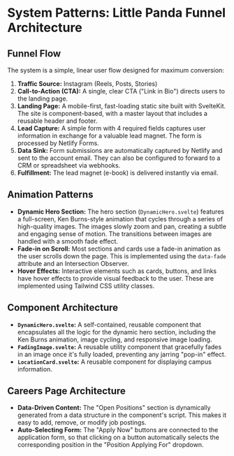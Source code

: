# System Patterns: Little Panda Funnel Architecture

## Funnel Flow
The system is a simple, linear user flow designed for maximum conversion:

1.  **Traffic Source:** Instagram (Reels, Posts, Stories)
2.  **Call-to-Action (CTA):** A single, clear CTA ("Link in Bio") directs users to the landing page.
3.  **Landing Page:** A mobile-first, fast-loading static site built with SvelteKit. The site is component-based, with a master layout that includes a reusable header and footer.
4.  **Lead Capture:** A simple form with 4 required fields captures user information in exchange for a valuable lead magnet. The form is processed by Netlify Forms.
5.  **Data Sink:** Form submissions are automatically captured by Netlify and sent to the account email. They can also be configured to forward to a CRM or spreadsheet via webhooks.
6.  **Fulfillment:** The lead magnet (e-book) is delivered instantly via email.

## Animation Patterns
- **Dynamic Hero Section:** The hero section (`DynamicHero.svelte`) features a full-screen, Ken Burns-style animation that cycles through a series of high-quality images. The images slowly zoom and pan, creating a subtle and engaging sense of motion. The transitions between images are handled with a smooth fade effect.
- **Fade-in on Scroll:** Most sections and cards use a fade-in animation as the user scrolls down the page. This is implemented using the `data-fade` attribute and an Intersection Observer.
- **Hover Effects:** Interactive elements such as cards, buttons, and links have hover effects to provide visual feedback to the user. These are implemented using Tailwind CSS utility classes.

## Component Architecture
- **`DynamicHero.svelte`:** A self-contained, reusable component that encapsulates all the logic for the dynamic hero section, including the Ken Burns animation, image cycling, and responsive image loading.
- **`FadingImage.svelte`:** A reusable utility component that gracefully fades in an image once it's fully loaded, preventing any jarring "pop-in" effect.
- **`LocationCard.svelte`:** A reusable component for displaying campus information.

## Careers Page Architecture
- **Data-Driven Content:** The "Open Positions" section is dynamically generated from a data structure in the component's script. This makes it easy to add, remove, or modify job postings.
- **Auto-Selecting Form:** The "Apply Now" buttons are connected to the application form, so that clicking on a button automatically selects the corresponding position in the "Position Applying For" dropdown.
